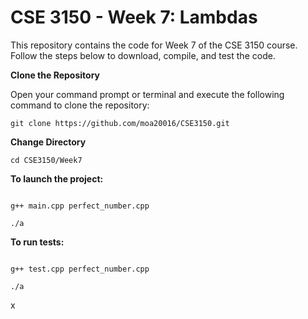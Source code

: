 # CSE 3150 - Week 7: Lambdas
This repository contains the code for Week 7 of the CSE 3150 course. Follow the steps below to download, compile, and test the code.

**Clone the Repository**

Open your command prompt or terminal and execute the following command to clone the repository:
```shell
git clone https://github.com/moa20016/CSE3150.git
```
**Change Directory**

```shell
cd CSE3150/Week7
```
**To launch the project:**

```shell

g++ main.cpp perfect_number.cpp
```
```shell
./a
```


**To run tests:**

```shell

g++ test.cpp perfect_number.cpp
```
```shell
./a
```


x
